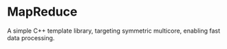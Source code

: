 MapReduce
=========

A simple C++ template library, targeting symmetric multicore, enabling fast data processing.

